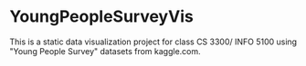 # YoungPeopleSurveyVis
This is a static data visualization project for class CS 3300/ INFO 5100 using "Young People Survey" datasets from kaggle.com.
